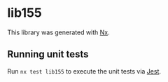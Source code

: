 # lib155

This library was generated with [Nx](https://nx.dev).


## Running unit tests

Run `nx test lib155` to execute the unit tests via [Jest](https://jestjs.io).


